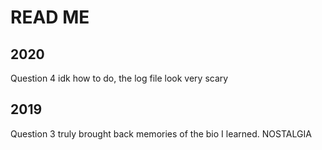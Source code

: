 # READ ME  

## 2020  
Question 4 idk how to do, the log file look very scary

## 2019
Question 3 truly brought back memories of the bio I learned. NOSTALGIA

